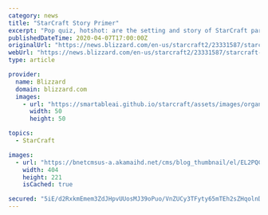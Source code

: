 ```yaml
---
category: news
title: "StarCraft Story Primer"
excerpt: "Pop quiz, hotshot: are the setting and story of StarCraft part of the military sci-fi, space opera, or sci-fi horror genres? If you answered, “All three!” then congratulations—you really know your science fiction subgenres. There’s a lot going on in the StarCraft universe, and it’s not always easy to keep it all straight. If you’re looking for a refresher—or just a simple way to explain StarCraft’s story to your friends—this blog has you covered."
publishedDateTime: 2020-04-07T17:00:00Z
originalUrl: "https://news.blizzard.com/en-us/starcraft2/23331587/starcraft-story-primer"
webUrl: "https://news.blizzard.com/en-us/starcraft2/23331587/starcraft-story-primer"
type: article

provider:
  name: Blizzard
  domain: blizzard.com
  images:
    - url: "https://smartableai.github.io/starcraft/assets/images/organizations/blizzard.com-50x50.jpg"
      width: 50
      height: 50

topics:
  - StarCraft

images:
  - url: "https://bnetcmsus-a.akamaihd.net/cms/blog_thumbnail/el/EL2PQC8X0KAV1490404440599.jpg"
    width: 404
    height: 221
    isCached: true

secured: "5iE/d2RxkmEmem3ZdJHpvUUosMJ39oPuo/VnZUCy3TFyty65mTEh2sZHqolnDfU2ooWDf1GzL1zqtI9H9TwbwoqWd0Yrz0hwC9+UMu5jR73OuLW0IWAExVIlgkHLVe17RawSgh1iPiroa+yRGrMbsOkpeInf2Sc2mxzLqg3WS1d0bTOCPVP3xzF5ZNZdTX3WDPWwiqQfo8p2nSUZAxpHdQ4FVwrR0Bz679hLfdAfVXqK7EoxSE7XL2nRX6A3Vz1T3EVsOBdCRK+logXjjlpeBtAKeqUIY3AGfz0GSZWHHXNM2STjxTGJ/dDOZe8WWbGB7CpDDzheYGz6IMJYfmXZMbaHrH7TcoX2/uWGCdiVtl4=;682mFNQIT4RjzPpZ0NBcEQ=="
---
```


